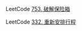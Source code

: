 

LeetCode [753. 破解保险箱](https://leetcode-cn.com/problems/cracking-the-safe/)

LeetCode [332. 重新安排行程](https://leetcode-cn.com/problems/reconstruct-itinerary/)